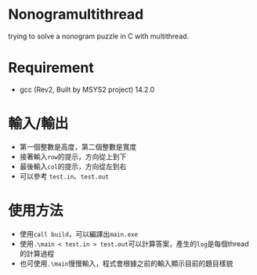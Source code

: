 # Nonogramultithread
trying to solve a nonogram puzzle in C with multithread.

# Requirement
- gcc (Rev2, Built by MSYS2 project) 14.2.0
# 輸入/輸出
- 第一個整數是高度，第二個整數是寬度
- 接著輸入`row`的提示，方向從上到下
- 最後輸入`col`的提示，方向從左到右
- 可以參考 `test.in`、`test.out`
# 使用方法
- 使用`call build`，可以編譯出`main.exe`
- 使用`.\main < test.in > test.out`可以計算答案，產生的`log`是每個thread的計算過程
- 也可使用`.\main`慢慢輸入，程式會根據之前的輸入顯示目前的題目樣貌